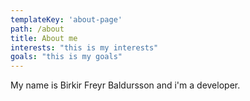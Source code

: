 ```yaml
---
templateKey: 'about-page'
path: /about
title: About me
interests: "this is my interests"
goals: "this is my goals"
---
```

My name is Birkir Freyr Baldursson and i'm a developer. 
